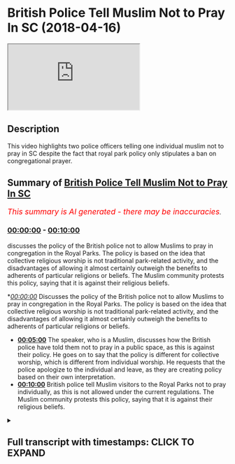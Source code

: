# British Police Tell Muslim Not to Pray In SC (2018-04-16)

<iframe loading='lazy' src='https://www.youtube.com/embed/bNp3I1VSkBA'></iframe>

## Description

This video highlights two police officers telling one individual muslim not to pray in SC despite the fact that royal park policy only stipulates a ban on congregational prayer.

## Summary of [British Police Tell Muslim Not to Pray In SC](https://www.youtube.com/watch?v=bNp3I1VSkBA)


*<span style="color:red; font-size:125%">This summary is AI generated - there may be inaccuracies</span>. [](/)*

### [00:00:00](https://www.youtube.com/watch?v=bNp3I1VSkBA&t=0) - [00:10:00](https://www.youtube.com/watch?v=bNp3I1VSkBA&t=600)

 discusses the policy of the British police not to allow Muslims to pray in congregation in the Royal Parks. The policy is based on the idea that collective religious worship is not traditional park-related activity, and the disadvantages of allowing it almost certainly outweigh the benefits to adherents of particular religions or beliefs. The Muslim community protests this policy, saying that it is against their religious beliefs.

**[00:00:00](https://www.youtube.com/watch?v=bNp3I1VSkBA&t=0)* Discusses the policy of the British police not to allow Muslims to pray in congregation in the Royal Parks. The policy is based on the idea that collective religious worship is not traditional park-related activity, and the disadvantages of allowing it almost certainly outweigh the benefits to adherents of particular religions or beliefs.
* **[00:05:00](https://www.youtube.com/watch?v=bNp3I1VSkBA&t=300)** The speaker, who is a Muslim, discusses how the British police have told them not to pray in a public space, as this is against their policy. He goes on to say that the policy is different for collective worship, which is different from individual worship. He requests that the police apologize to the individual and leave, as they are creating policy based on their own interpretation.
* **[00:10:00](https://www.youtube.com/watch?v=bNp3I1VSkBA&t=600)** British police tell Muslim visitors to the Royal Parks not to pray individually, as this is not allowed under the current regulations. The Muslim community protests this policy, saying that it is against their religious beliefs.

<details><summary><h2>Full transcript with timestamps: CLICK TO EXPAND</h2></summary>

[0:00:00](https://youtu.be/bNp3I1VSkBA?t=0) not me not me some other brothers that  
[0:00:02](https://youtu.be/bNp3I1VSkBA?t=2) we're doing it so I want to ask him a  
[0:00:07](https://youtu.be/bNp3I1VSkBA?t=7) question though how much of the park  
[0:00:10](https://youtu.be/bNp3I1VSkBA?t=10) how much is under the world parks up to  
[0:00:14](https://youtu.be/bNp3I1VSkBA?t=14) which where's the more than flint the  
[0:00:15](https://youtu.be/bNp3I1VSkBA?t=15) street what's your surname okay so the  
[0:00:29](https://youtu.be/bNp3I1VSkBA?t=29) policy as far as we know it we looked at  
[0:00:31](https://youtu.be/bNp3I1VSkBA?t=31) it carefully it said that you know which  
[0:00:42](https://youtu.be/bNp3I1VSkBA?t=42) one so we can refer to here we said as  
[0:00:48](https://youtu.be/bNp3I1VSkBA?t=48) far as we know first and foremost this  
[0:00:50](https://youtu.be/bNp3I1VSkBA?t=50) Park which is under the crown whatever  
[0:00:54](https://youtu.be/bNp3I1VSkBA?t=54) was a charity yeah yes a role box it's  
[0:00:56](https://youtu.be/bNp3I1VSkBA?t=56) like six or seven bucks now already in  
[0:00:58](https://youtu.be/bNp3I1VSkBA?t=58) the official website yeah  
[0:01:00](https://youtu.be/bNp3I1VSkBA?t=60) what it said was that you're not allowed  
[0:01:02](https://youtu.be/bNp3I1VSkBA?t=62) to pray in congregation now the  
[0:01:05](https://youtu.be/bNp3I1VSkBA?t=65) information we've been given also from  
[0:01:07](https://youtu.be/bNp3I1VSkBA?t=67) other police officers is that individual  
[0:01:09](https://youtu.be/bNp3I1VSkBA?t=69) acts of worship do not go under that so  
[0:01:12](https://youtu.be/bNp3I1VSkBA?t=72) in other words if someone wants to over  
[0:01:14](https://youtu.be/bNp3I1VSkBA?t=74) their Christian Muslim or Jewish if they  
[0:01:15](https://youtu.be/bNp3I1VSkBA?t=75) want to pray individually yeah then  
[0:01:19](https://youtu.be/bNp3I1VSkBA?t=79) they're allowed to do so this is what I  
[0:01:22](https://youtu.be/bNp3I1VSkBA?t=82) have okay no bouquet so let's bring up  
[0:01:33](https://youtu.be/bNp3I1VSkBA?t=93) can you please bring out the thing the  
[0:01:35](https://youtu.be/bNp3I1VSkBA?t=95) whole parks thing cuz I want to read out  
[0:01:36](https://youtu.be/bNp3I1VSkBA?t=96) to you because here try to follow doctor  
[0:01:44](https://youtu.be/bNp3I1VSkBA?t=104) so a.m. police Jamil worried it  
[0:01:54](https://youtu.be/bNp3I1VSkBA?t=114) yeah they saying one you're not allowed  
[0:02:07](https://youtu.be/bNp3I1VSkBA?t=127) yeah we'll get a copy of an outer  
[0:02:09](https://youtu.be/bNp3I1VSkBA?t=129) shoulder can you bring it so you are you  
[0:02:35](https://youtu.be/bNp3I1VSkBA?t=155) the supervisor here yeah sergeant very  
[0:02:37](https://youtu.be/bNp3I1VSkBA?t=157) like the fruits okay okay can we get it  
[0:02:42](https://youtu.be/bNp3I1VSkBA?t=162) please  
[0:02:43](https://youtu.be/bNp3I1VSkBA?t=163) by the way this is no legislation  
[0:02:45](https://youtu.be/bNp3I1VSkBA?t=165) therefore for us to all we've been  
[0:02:47](https://youtu.be/bNp3I1VSkBA?t=167) notified as its policy mr. Jamil mr.  
[0:03:06](https://youtu.be/bNp3I1VSkBA?t=186) Jamil I'm going to read this out okay  
[0:03:09](https://youtu.be/bNp3I1VSkBA?t=189) this is hey look as you can see here  
[0:03:11](https://youtu.be/bNp3I1VSkBA?t=191) please it says religious activity in the  
[0:03:12](https://youtu.be/bNp3I1VSkBA?t=192) world parks to say the Royal Parks does  
[0:03:14](https://youtu.be/bNp3I1VSkBA?t=194) not permit collective acts of worship or  
[0:03:17](https://youtu.be/bNp3I1VSkBA?t=197) other religious observances in the TRPA  
[0:03:20](https://youtu.be/bNp3I1VSkBA?t=200) state either in their own right or as  
[0:03:22](https://youtu.be/bNp3I1VSkBA?t=202) part of a demonstration event or other  
[0:03:24](https://youtu.be/bNp3I1VSkBA?t=204) activity this includes spoken or sung  
[0:03:26](https://youtu.be/bNp3I1VSkBA?t=206) communal praise or other events that are  
[0:03:28](https://youtu.be/bNp3I1VSkBA?t=208) primarily religious and focus exceptions  
[0:03:31](https://youtu.be/bNp3I1VSkBA?t=211) are made for annual events etc and First  
[0:03:33](https://youtu.be/bNp3I1VSkBA?t=213) World War and then it continues it says  
[0:03:36](https://youtu.be/bNp3I1VSkBA?t=216) as a public body it is not the place of  
[0:03:38](https://youtu.be/bNp3I1VSkBA?t=218) the world parks to make value judgments  
[0:03:39](https://youtu.be/bNp3I1VSkBA?t=219) between one religious observance and  
[0:03:41](https://youtu.be/bNp3I1VSkBA?t=221) another we must either permit all  
[0:03:43](https://youtu.be/bNp3I1VSkBA?t=223) collective religious observances or  
[0:03:45](https://youtu.be/bNp3I1VSkBA?t=225) refuse them all our approach is to  
[0:03:47](https://youtu.be/bNp3I1VSkBA?t=227) continue to refuse all such observances  
[0:03:49](https://youtu.be/bNp3I1VSkBA?t=229) on the grounds that they are not  
[0:03:50](https://youtu.be/bNp3I1VSkBA?t=230) traditional park related activities and  
[0:03:53](https://youtu.be/bNp3I1VSkBA?t=233) the disadvantages to the public at large  
[0:03:55](https://youtu.be/bNp3I1VSkBA?t=235) of allowing them almost certainly  
[0:03:57](https://youtu.be/bNp3I1VSkBA?t=237) outweigh the benefits to the adherents  
[0:04:00](https://youtu.be/bNp3I1VSkBA?t=240) of particular religion or belief  
[0:04:02](https://youtu.be/bNp3I1VSkBA?t=242) the construction of structures within  
[0:04:05](https://youtu.be/bNp3I1VSkBA?t=245) the religious significance as you can  
[0:04:09](https://youtu.be/bNp3I1VSkBA?t=249) see because you're not in my presence  
[0:04:43](https://youtu.be/bNp3I1VSkBA?t=283) yes your jobs  
[0:04:48](https://youtu.be/bNp3I1VSkBA?t=288) policies or laws to enforce them I'm  
[0:04:53](https://youtu.be/bNp3I1VSkBA?t=293) saying is it's a should know your first  
[0:05:32](https://youtu.be/bNp3I1VSkBA?t=332) language which clearly isn't now the  
[0:05:35](https://youtu.be/bNp3I1VSkBA?t=335) opposite of collective is a individual  
[0:05:37](https://youtu.be/bNp3I1VSkBA?t=337) all right so if it's prohibiting  
[0:05:39](https://youtu.be/bNp3I1VSkBA?t=339) collective action which in an English  
[0:05:41](https://youtu.be/bNp3I1VSkBA?t=341) language could actually only mean two or  
[0:05:43](https://youtu.be/bNp3I1VSkBA?t=343) more okay you've prohibited an  
[0:05:46](https://youtu.be/bNp3I1VSkBA?t=346) individual action no I'm sorry but no no  
[0:05:54](https://youtu.be/bNp3I1VSkBA?t=354) no no that's what a policy says  
[0:05:57](https://youtu.be/bNp3I1VSkBA?t=357) collective acts of worship of a  
[0:05:59](https://youtu.be/bNp3I1VSkBA?t=359) religious nature are different to  
[0:06:00](https://youtu.be/bNp3I1VSkBA?t=360) individual acts of worship now what  
[0:06:02](https://youtu.be/bNp3I1VSkBA?t=362) we're saying is now hold on hold on is a  
[0:06:05](https://youtu.be/bNp3I1VSkBA?t=365) speaker's corner so what we're going to  
[0:06:06](https://youtu.be/bNp3I1VSkBA?t=366) say here we made an announcement this  
[0:06:08](https://youtu.be/bNp3I1VSkBA?t=368) morning very clear announces  
[0:06:11](https://youtu.be/bNp3I1VSkBA?t=371) afternoon that we will be willing to go  
[0:06:13](https://youtu.be/bNp3I1VSkBA?t=373) by the regulations of the park  
[0:06:15](https://youtu.be/bNp3I1VSkBA?t=375) Ono's is corrupt excuse me go leave now  
[0:06:19](https://youtu.be/bNp3I1VSkBA?t=379) having said that having said that we are  
[0:06:23](https://youtu.be/bNp3I1VSkBA?t=383) saying that we are willing to go with  
[0:06:24](https://youtu.be/bNp3I1VSkBA?t=384) the policies of the park and we said  
[0:06:26](https://youtu.be/bNp3I1VSkBA?t=386) that very clearly and it's on camera so  
[0:06:28](https://youtu.be/bNp3I1VSkBA?t=388) that all of the Muslims are aware that  
[0:06:30](https://youtu.be/bNp3I1VSkBA?t=390) we are law-abiding policy abiding  
[0:06:33](https://youtu.be/bNp3I1VSkBA?t=393) citizens that are willing to communicate  
[0:06:35](https://youtu.be/bNp3I1VSkBA?t=395) conciliate and reconcile with the police  
[0:06:37](https://youtu.be/bNp3I1VSkBA?t=397) forces and we've done that over and over  
[0:06:39](https://youtu.be/bNp3I1VSkBA?t=399) again  
[0:06:39](https://youtu.be/bNp3I1VSkBA?t=399) despite the right-wing aggressions and  
[0:06:41](https://youtu.be/bNp3I1VSkBA?t=401) all these things have happened in recent  
[0:06:43](https://youtu.be/bNp3I1VSkBA?t=403) weeks but there is a difference between  
[0:06:46](https://youtu.be/bNp3I1VSkBA?t=406) collective acts of worship and  
[0:06:48](https://youtu.be/bNp3I1VSkBA?t=408) individual acts of worship I believe  
[0:06:50](https://youtu.be/bNp3I1VSkBA?t=410) DeMille and Barry  
[0:06:51](https://youtu.be/bNp3I1VSkBA?t=411) that way you have to do now is offer  
[0:06:53](https://youtu.be/bNp3I1VSkBA?t=413) this man a public apology for stopping  
[0:06:56](https://youtu.be/bNp3I1VSkBA?t=416) him from praying wherein your rights you  
[0:06:58](https://youtu.be/bNp3I1VSkBA?t=418) had no reason to do that you're  
[0:07:00](https://youtu.be/bNp3I1VSkBA?t=420) inventing policy so I'm going to give  
[0:07:02](https://youtu.be/bNp3I1VSkBA?t=422) you a chance before this goes on some  
[0:07:04](https://youtu.be/bNp3I1VSkBA?t=424) kind of front page newspaper and you  
[0:07:05](https://youtu.be/bNp3I1VSkBA?t=425) lose your job so apologize to them and  
[0:07:07](https://youtu.be/bNp3I1VSkBA?t=427) go and leave so you think have you been  
[0:07:12](https://youtu.be/bNp3I1VSkBA?t=432) given instructions have you been given  
[0:07:14](https://youtu.be/bNp3I1VSkBA?t=434) instructions to stop individual acts of  
[0:07:16](https://youtu.be/bNp3I1VSkBA?t=436) worship  
[0:07:25](https://youtu.be/bNp3I1VSkBA?t=445) so you're an interpreter of policy so  
[0:07:41](https://youtu.be/bNp3I1VSkBA?t=461) your interpretation is that a singular  
[0:07:43](https://youtu.be/bNp3I1VSkBA?t=463) person whether they be Muslim Christian  
[0:07:44](https://youtu.be/bNp3I1VSkBA?t=464) or Jew and and they want to pray whether  
[0:07:47](https://youtu.be/bNp3I1VSkBA?t=467) they say oh Jesus or this and that so  
[0:07:49](https://youtu.be/bNp3I1VSkBA?t=469) why are you speakers corner them what  
[0:07:52](https://youtu.be/bNp3I1VSkBA?t=472) has it become if someone speaks and  
[0:07:56](https://youtu.be/bNp3I1VSkBA?t=476) prays at the same time what you're gonna  
[0:07:57](https://youtu.be/bNp3I1VSkBA?t=477) do so right now I'm praying Ya Allah are  
[0:08:00](https://youtu.be/bNp3I1VSkBA?t=480) you going to arrest me are you going to  
[0:08:02](https://youtu.be/bNp3I1VSkBA?t=482) advise me because for me praying  
[0:08:04](https://youtu.be/bNp3I1VSkBA?t=484) individually in Tel supplicating  
[0:08:07](https://youtu.be/bNp3I1VSkBA?t=487) is that right so if so what is the  
[0:08:11](https://youtu.be/bNp3I1VSkBA?t=491) difference between me saying orgy or our  
[0:08:14](https://youtu.be/bNp3I1VSkBA?t=494) Christian saying oh Jesus praying  
[0:08:15](https://youtu.be/bNp3I1VSkBA?t=495) individually and someone and this man  
[0:08:19](https://youtu.be/bNp3I1VSkBA?t=499) here wanting to perform acts of worship  
[0:08:20](https://youtu.be/bNp3I1VSkBA?t=500) and individually what has this become  
[0:08:23](https://youtu.be/bNp3I1VSkBA?t=503) what you do so mr. Barry and mr. Jimmy  
[0:08:38](https://youtu.be/bNp3I1VSkBA?t=518) Oh mr. Barry my friend hold on mr. Barry  
[0:08:42](https://youtu.be/bNp3I1VSkBA?t=522) and mr. Jimmy I would like to tell you  
[0:08:44](https://youtu.be/bNp3I1VSkBA?t=524) straightforwardly right here and right  
[0:08:45](https://youtu.be/bNp3I1VSkBA?t=525) now our policy in regards to the police  
[0:08:47](https://youtu.be/bNp3I1VSkBA?t=527) as the Muslims we have United and we  
[0:08:50](https://youtu.be/bNp3I1VSkBA?t=530) have actually put a three-strike policy  
[0:08:51](https://youtu.be/bNp3I1VSkBA?t=531) and I want to meet you to understand the  
[0:08:53](https://youtu.be/bNp3I1VSkBA?t=533) policy we have put to the Muslims that  
[0:08:55](https://youtu.be/bNp3I1VSkBA?t=535) they are not allowed to pray in  
[0:08:56](https://youtu.be/bNp3I1VSkBA?t=536) congregation because that's what the  
[0:08:58](https://youtu.be/bNp3I1VSkBA?t=538) rules are thank you very much for  
[0:09:01](https://youtu.be/bNp3I1VSkBA?t=541) thanking me but you also have to allow  
[0:09:02](https://youtu.be/bNp3I1VSkBA?t=542) me to express myself because this is  
[0:09:04](https://youtu.be/bNp3I1VSkBA?t=544) meant to be after all speaker's corner  
[0:09:06](https://youtu.be/bNp3I1VSkBA?t=546) now having said that no problem so here  
[0:09:14](https://youtu.be/bNp3I1VSkBA?t=554) what we're saying is that there is a  
[0:09:15](https://youtu.be/bNp3I1VSkBA?t=555) policy in place we've said we respect  
[0:09:17](https://youtu.be/bNp3I1VSkBA?t=557) that policy that's good we also said and  
[0:09:20](https://youtu.be/bNp3I1VSkBA?t=560) this is a clear message to the police is  
[0:09:23](https://youtu.be/bNp3I1VSkBA?t=563) that no mmm she take away I'm not sure  
[0:09:30](https://youtu.be/bNp3I1VSkBA?t=570) so anyways what we're saying is at the  
[0:09:34](https://youtu.be/bNp3I1VSkBA?t=574) end of the day what we're saying is as  
[0:09:35](https://youtu.be/bNp3I1VSkBA?t=575) Muslims as Muslims we've said there's a  
[0:09:38](https://youtu.be/bNp3I1VSkBA?t=578) three-strike policy the first strike  
[0:09:40](https://youtu.be/bNp3I1VSkBA?t=580) if then we have a panel of five Muslims  
[0:09:43](https://youtu.be/bNp3I1VSkBA?t=583) see we see that you are unjustly or  
[0:09:47](https://youtu.be/bNp3I1VSkBA?t=587) unequally treating Muslim fine today  
[0:09:51](https://youtu.be/bNp3I1VSkBA?t=591) there's been one strike already which is  
[0:09:53](https://youtu.be/bNp3I1VSkBA?t=593) going to go to the panel members where  
[0:09:55](https://youtu.be/bNp3I1VSkBA?t=595) there was a group of African Christians  
[0:09:57](https://youtu.be/bNp3I1VSkBA?t=597) singing and dancing which is on camera  
[0:09:59](https://youtu.be/bNp3I1VSkBA?t=599) and no one reprimanded them I haven't  
[0:10:01](https://youtu.be/bNp3I1VSkBA?t=601) seen so okay well you have to be a bit  
[0:10:03](https://youtu.be/bNp3I1VSkBA?t=603) more stringent about exercising your  
[0:10:04](https://youtu.be/bNp3I1VSkBA?t=604) policies  
[0:10:05](https://youtu.be/bNp3I1VSkBA?t=605) okay whilst you were here but now you  
[0:10:07](https://youtu.be/bNp3I1VSkBA?t=607) have to do the job mr. berry of going to  
[0:10:10](https://youtu.be/bNp3I1VSkBA?t=610) every religious group that want to go  
[0:10:12](https://youtu.be/bNp3I1VSkBA?t=612) and speak to that want to go and  
[0:10:14](https://youtu.be/bNp3I1VSkBA?t=614) congregate for religious purposes and  
[0:10:16](https://youtu.be/bNp3I1VSkBA?t=616) we're forcing the Lord justly and  
[0:10:18](https://youtu.be/bNp3I1VSkBA?t=618) equally because that's exactly what the  
[0:10:19](https://youtu.be/bNp3I1VSkBA?t=619) policy said if it's not for one  
[0:10:21](https://youtu.be/bNp3I1VSkBA?t=621) religious group  
[0:10:22](https://youtu.be/bNp3I1VSkBA?t=622) it's not funny religious group number  
[0:10:26](https://youtu.be/bNp3I1VSkBA?t=626) two thank you number two number two as  
[0:10:29](https://youtu.be/bNp3I1VSkBA?t=629) far as we are concerned  
[0:10:31](https://youtu.be/bNp3I1VSkBA?t=631) our interpretation we'll also consulted  
[0:10:33](https://youtu.be/bNp3I1VSkBA?t=633) legal put people yeah and Steve told us  
[0:10:35](https://youtu.be/bNp3I1VSkBA?t=635) and Stevens even told us ourselves so  
[0:10:38](https://youtu.be/bNp3I1VSkBA?t=638) there's a contradiction in your what  
[0:10:39](https://youtu.be/bNp3I1VSkBA?t=639) you're telling us praying individually  
[0:10:41](https://youtu.be/bNp3I1VSkBA?t=641) is not a problem within the Royal Parks  
[0:10:43](https://youtu.be/bNp3I1VSkBA?t=643) and there's nothing that you can say  
[0:10:44](https://youtu.be/bNp3I1VSkBA?t=644) today to change that reality so what our  
[0:10:47](https://youtu.be/bNp3I1VSkBA?t=647) message is to the Muslims is continue  
[0:10:49](https://youtu.be/bNp3I1VSkBA?t=649) continue to pay despite of what these  
[0:10:51](https://youtu.be/bNp3I1VSkBA?t=651) people are trying to say because we have  
[0:10:53](https://youtu.be/bNp3I1VSkBA?t=653) no reason we have no reason now from a  
[0:10:56](https://youtu.be/bNp3I1VSkBA?t=656) law perspective or from a policy  
[0:10:58](https://youtu.be/bNp3I1VSkBA?t=658) perspective to think otherwise all right  
[0:11:01](https://youtu.be/bNp3I1VSkBA?t=661) unless you get the wall parks to change  
[0:11:03](https://youtu.be/bNp3I1VSkBA?t=663) their stance on it then I would say  
[0:11:15](https://youtu.be/bNp3I1VSkBA?t=675) that's what we're going to continue to  
[0:11:17](https://youtu.be/bNp3I1VSkBA?t=677) have all right I'm gonna say we all pray  
[0:11:22](https://youtu.be/bNp3I1VSkBA?t=682) what I've the words I've used today in  
[0:11:24](https://youtu.be/bNp3I1VSkBA?t=684) this discourse with you is we are going  
[0:11:27](https://youtu.be/bNp3I1VSkBA?t=687) to pray individually so in other words  
[0:11:29](https://youtu.be/bNp3I1VSkBA?t=689) if there's one Muslim in one particular  
[0:11:41](https://youtu.be/bNp3I1VSkBA?t=701) you bring the Oxford Dictionary out or  
[0:11:43](https://youtu.be/bNp3I1VSkBA?t=703) if you bring the Collins dictionary out  
[0:11:45](https://youtu.be/bNp3I1VSkBA?t=705) or if you bring them  
[0:11:57](https://youtu.be/bNp3I1VSkBA?t=717) hey come on spit take cameras ok yes  
[0:12:02](https://youtu.be/bNp3I1VSkBA?t=722) guys this is becoming as you can see  
[0:12:06](https://youtu.be/bNp3I1VSkBA?t=726) here as you can see here it's becoming a  
[0:12:10](https://youtu.be/bNp3I1VSkBA?t=730) little bit pedantic and every week they  
[0:12:12](https://youtu.be/bNp3I1VSkBA?t=732) try and get one officer with a Muslim  
[0:12:15](https://youtu.be/bNp3I1VSkBA?t=735) name to try and put a little bit of  
[0:12:16](https://youtu.be/bNp3I1VSkBA?t=736) pressure on us to doing things which we  
[0:12:19](https://youtu.be/bNp3I1VSkBA?t=739) are not obliged to do either legally or  
[0:12:20](https://youtu.be/bNp3I1VSkBA?t=740) through the policies of the world park  
[0:12:23](https://youtu.be/bNp3I1VSkBA?t=743) regulation now as Muslims in this in  
[0:12:25](https://youtu.be/bNp3I1VSkBA?t=745) this day we start off this afternoon by  
[0:12:28](https://youtu.be/bNp3I1VSkBA?t=748) making a very straightforward claim that  
[0:12:30](https://youtu.be/bNp3I1VSkBA?t=750) will be willing to comply with the  
[0:12:35](https://youtu.be/bNp3I1VSkBA?t=755) regulation but now what's happening is  
[0:12:38](https://youtu.be/bNp3I1VSkBA?t=758) Nuremberg Laws file regulations are  
[0:12:40](https://youtu.be/bNp3I1VSkBA?t=760) signed to come from these police  
[0:12:42](https://youtu.be/bNp3I1VSkBA?t=762) officers who are started to reinvent  
[0:12:44](https://youtu.be/bNp3I1VSkBA?t=764) their own doors and exercise those laws  
[0:12:47](https://youtu.be/bNp3I1VSkBA?t=767) being judge jury judge jury and  
[0:12:52](https://youtu.be/bNp3I1VSkBA?t=772) executioner obviously they have no  
[0:12:54](https://youtu.be/bNp3I1VSkBA?t=774) legislative capabilities and so when the  
[0:12:56](https://youtu.be/bNp3I1VSkBA?t=776) law says collective we cannot interpret  
[0:12:59](https://youtu.be/bNp3I1VSkBA?t=779) an intervening individual in any way in  
[0:13:02](https://youtu.be/bNp3I1VSkBA?t=782) the English language unless you want to  
[0:13:04](https://youtu.be/bNp3I1VSkBA?t=784) change the English language to another  
[0:13:06](https://youtu.be/bNp3I1VSkBA?t=786) language do not continue to seemingly  
[0:13:09](https://youtu.be/bNp3I1VSkBA?t=789) because included to us Muslim community  
[0:13:12](https://youtu.be/bNp3I1VSkBA?t=792) we're trying to film under pressure now  
[0:13:13](https://youtu.be/bNp3I1VSkBA?t=793) they're not trying infringe upon our  
[0:13:15](https://youtu.be/bNp3I1VSkBA?t=795) right to do that that is what you see a  
[0:13:18](https://youtu.be/bNp3I1VSkBA?t=798) protest of the highest magnitude and  
[0:13:20](https://youtu.be/bNp3I1VSkBA?t=800) speakers for a history of the Muslims  
[0:13:22](https://youtu.be/bNp3I1VSkBA?t=802) and Ramadan is coming alive I think we  
[0:13:25](https://youtu.be/bNp3I1VSkBA?t=805) will make and we've never done this  
[0:13:26](https://youtu.be/bNp3I1VSkBA?t=806) before but we will make the biggest  
[0:13:28](https://youtu.be/bNp3I1VSkBA?t=808) collective worship and as a collective  
[0:13:30](https://youtu.be/bNp3I1VSkBA?t=810) again in opposition to the so-called  
[0:13:34](https://youtu.be/bNp3I1VSkBA?t=814) policies in this place will make us  
[0:13:36](https://youtu.be/bNp3I1VSkBA?t=816) write a worship here will make a sign a  
[0:13:38](https://youtu.be/bNp3I1VSkBA?t=818) worship or Sunday worship who will try  
[0:13:40](https://youtu.be/bNp3I1VSkBA?t=820) and make this place a mosque in so one  
[0:13:42](https://youtu.be/bNp3I1VSkBA?t=822) thing in don't test us and don't mess  
[0:13:45](https://youtu.be/bNp3I1VSkBA?t=825) with us because at the end of the day  
[0:13:46](https://youtu.be/bNp3I1VSkBA?t=826) when it comes to pushing Muslims your  
[0:13:48](https://youtu.be/bNp3I1VSkBA?t=828) things are otherwise or even in the  
[0:13:50](https://youtu.be/bNp3I1VSkBA?t=830) rules that's what  
[0:13:51](https://youtu.be/bNp3I1VSkBA?t=831) becomes corrupted or otherwise like  
[0:13:54](https://youtu.be/bNp3I1VSkBA?t=834) those development developing countries  
[0:13:56](https://youtu.be/bNp3I1VSkBA?t=836) that you like it's black to criticize so  
[0:13:59](https://youtu.be/bNp3I1VSkBA?t=839) having said that guys know full well  
[0:14:01](https://youtu.be/bNp3I1VSkBA?t=841) your limit so democratic your legal and  
[0:14:04](https://youtu.be/bNp3I1VSkBA?t=844) your and your your issue eliminations  
[0:14:08](https://youtu.be/bNp3I1VSkBA?t=848) police officers don't push it because  
[0:14:10](https://youtu.be/bNp3I1VSkBA?t=850) believe me we do have a right to protest  
[0:14:13](https://youtu.be/bNp3I1VSkBA?t=853) we do have our we understand our rights  
[0:14:14](https://youtu.be/bNp3I1VSkBA?t=854) we have lawyers amongst us and don't  
[0:14:16](https://youtu.be/bNp3I1VSkBA?t=856) don't think for a moment they will be  
[0:14:18](https://youtu.be/bNp3I1VSkBA?t=858) able to turn around and say thank you  
[0:14:21](https://youtu.be/bNp3I1VSkBA?t=861) very much and that's what we have to say  
[0:14:23](https://youtu.be/bNp3I1VSkBA?t=863) now so we have to say thank you very  
[0:14:26](https://youtu.be/bNp3I1VSkBA?t=866) much  
</details>